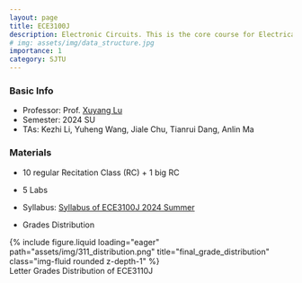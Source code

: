 ```yaml
---
layout: page
title: ECE3100J
description: Electronic Circuits. This is the core course for Electrical Engineering.
# img: assets/img/data_structure.jpg
importance: 1
category: SJTU
---
```


### Basic Info
- Professor: Prof. [Xuyang Lu](https://sites.ji.sjtu.edu.cn/xuyang-lu/people/)
- Semester: 2024 SU
- TAs: Kezhi Li, Yuheng Wang, Jiale Chu, Tianrui Dang, Anlin Ma

### Materials
- 10 regular Recitation Class (RC) + 1 big RC
- 5 Labs
- Syllabus: <a href="/assets/pdf/ece3100j/VE311_Syllabus_SU2024.pdf">Syllabus of ECE3100J 2024 Summer</a>

- Grades Distribution
<div class="row justify-content-sm-center">
    <div class="col-sm-10 mt-3 mt-md-0">
        {% include figure.liquid loading="eager" path="assets/img/311_distribution.png" title="final_grade_distribution" class="img-fluid rounded z-depth-1" %}
    </div>
</div>
<div class="caption">
    Letter Grades Distribution of ECE3110J
</div>
